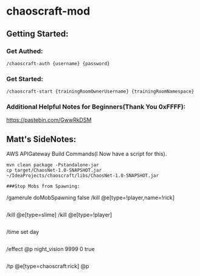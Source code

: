 # chaoscraft-mod

## Getting Started:
### Get Authed:
```
/chaoscraft-auth {username} {password}
```

### Get Started:
```
/chaoscraft-start {trainingRoomOwnerUsername} {trainingRoomNamespace}
```

### Additional Helpful Notes for Beginners(Thank You 0xFFFF):
https://pastebin.com/GwwRkDSM



## Matt's SideNotes:
AWS APIGateway Build Commands(I Now have a script for this).
```
mvn clean package -Pstandalone-jar
cp target/ChaosNet-1.0-SNAPSHOT.jar  ~/IdeaProjects/chaoscraft/libs/ChaosNet-1.0-SNAPSHOT.jar

###Stop Mobs from Spawning:
```
/gamerule doMobSpawning false
/kill @e[type=!player,name=!rick]
```

```
/kill @e[type=slime]
/kill @e[type=!player]
```

```
/time set day
```

```
/effect @p night_vision 9999 0 true
```

```
/tp @e[type=chaoscraft:rick] @p
```
